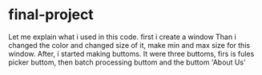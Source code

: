 # final-project
Let me explain what i used in this code.
first i create a window
Than i changed the color and changed size of it, make min and max size for this window.
After, i started making buttoms.
It were three buttoms, firs is fules picker buttom, then batch processing buttom and the buttom 'About Us'
